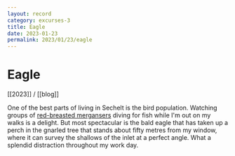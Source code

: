 ```yaml
---
layout: record
category: excurses-3
title: Eagle
date: 2023-01-23
permalink: 2023/01/23/eagle
---
```


# Eagle

[[2023]] / [[blog]]

One of the best parts of living in Sechelt is the bird population. Watching groups of [red-breasted mergansers](https://en.wikipedia.org/wiki/Red-breasted_merganser) diving for fish while I'm out on my walks is a delight. But most spectacular is the bald eagle that has taken up a perch in the gnarled tree that stands about fifty metres from my window, where it can survey the shallows of the inlet at a perfect angle. What a splendid distraction throughout my work day.
